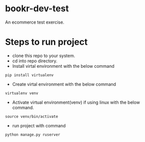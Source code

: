 # bookr-dev-test
An ecommerce test exercise.

# Steps to run project
- clone this repo to your system.
- cd into repo directory.
- Install virtal environment with the below command
```
pip install virtualenv
```
- Create virtal environment with the below command
```
virtualenv venv
```
- Activate virtual environment(venv) if using linux with the below command.
```
source venv/bin/activate
```
- run project with command
```
python manage.py ruserver
```
